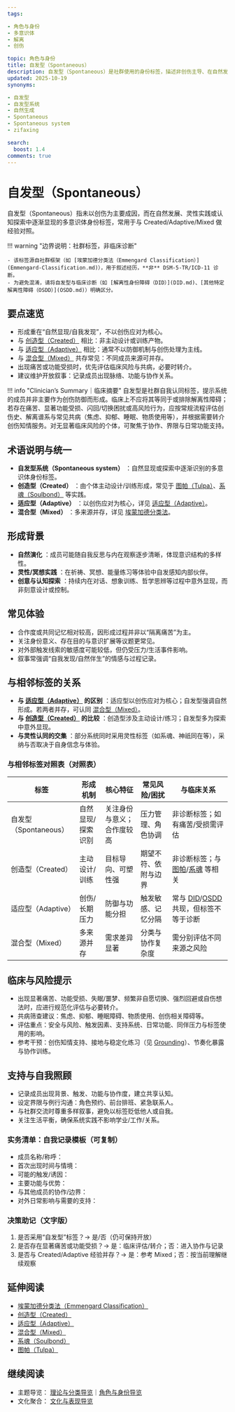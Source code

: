 ```yaml
---
tags:

- 角色与身份
- 多意识体
- 解离
- 创伤

topic: 角色与身份
title: 自发型（Spontaneous）
description: 自发型（Spontaneous）是社群使用的身份标签，描述非创伤主导、在自然发展、灵性实践或认知探索中渐显的多意识体；非 DSM-5-TR/ICD-11 诊断，常与 Created/Adaptive/Mixed 相互对照。
updated: 2025-10-19
synonyms:

- 自发型
- 自发型系统
- 自然生成
- Spontaneous
- Spontaneous system
- zifaxing

search:
  boost: 1.4
comments: true
---
```


# 自发型（Spontaneous）

自发型（Spontaneous）指未以创伤为主要成因，而在自然发展、灵性实践或认知探索中逐渐显现的多意识体身份标签，常用于与 Created/Adaptive/Mixed 做经验对照。

!!! warning "边界说明：社群标签，非临床诊断"

    - 该标签源自社群框架（如 [埃蒙加德分类法（Emmengard Classification）](Emmengard-Classification.md)），用于叙述经历，**非** DSM-5-TR/ICD-11 诊断。
    - 为避免混淆，请将自发型与临床诊断（如 [解离性身份障碍（DID）](DID.md)、[其他特定解离性障碍（OSDD）](OSDD.md)）明确区分。

## 要点速览

- 形成重在“自然显现/自我发现”，不以创伤应对为核心。
- 与 [创造型（Created）](Emmengard-Classification.md#创造型created) 相比：非主动设计或训练产物。
- 与 [适应型（Adaptive）](Adaptive.md) 相比：通常不以防御机制与创伤处理为主线。
- 与 [混合型（Mixed）](Emmengard-Classification.md#混合型mixed) 共存常见：不同成员来源可并存。
- 出现痛苦或功能受损时，优先评估临床风险与共病，必要时转介。
- 建议维护开放叙事：记录成员出现脉络、功能与协作关系。

!!! info "Clinician’s Summary｜临床摘要"
    自发型是社群自我认同标签，提示系统的成员并非主要作为创伤防御而形成。临床上不应将其等同于或排除解离性障碍；若存在痛苦、显著功能受损、闪回/切换困扰或高风险行为，应按常规流程评估创伤史、解离谱系与常见共病（焦虑、抑郁、睡眠、物质使用等），并根据需要转介创伤知情服务。对无显著临床风险的个体，可聚焦于协作、界限与日常功能支持。

## 术语说明与统一

- **自发型系统（Spontaneous system）** ：自然显现或探索中逐渐识别的多意识体身份标签。
- **创造型（Created）** ：由个体主动设计/训练形成，常见于 [图帕（Tulpa）](Tulpa.md)、[系魂（Soulbond）](Soulbond.md) 等实践。
- **适应型（Adaptive）** ：以创伤应对为核心，详见 [适应型（Adaptive）](Adaptive.md)。
- **混合型（Mixed）** ：多来源并存，详见 [埃蒙加德分类法](Emmengard-Classification.md#混合型mixed)。

## 形成背景

- **自然演化** ：成员可能随自我反思与内在观察逐步清晰，体现意识结构的多样性。
- **灵性/冥想实践** ：在祈祷、冥想、能量练习等体验中自发感知内部伙伴。
- **创意与认知探索** ：持续内在对话、想象训练、哲学思辨等过程中意外显现，而非刻意设计或控制。

## 常见体验

- 合作度或共同记忆相对较高，因形成过程并非以“隔离痛苦”为主。
- 关注身份意义、存在目的与意识扩展等议题更常见。
- 对外部触发线索的敏感度可能较低，但仍受压力/生活事件影响。
- 叙事常强调“自我发现/自然伴生”的情感与过程记录。

## 与相邻标签的关系

- **与 [适应型（Adaptive）](Adaptive.md) 的区别** ：适应型以创伤应对为核心；自发型强调自然形成。若两者并存，可认同 [混合型（Mixed）](Emmengard-Classification.md#混合型mixed)。
- **与 [创造型（Created）](Emmengard-Classification.md#创造型created) 的比较** ：创造型涉及主动设计/练习；自发型多为探索中意外显现。
- **与灵性认同的交集** ：部分系统同时采用灵性标签（如系魂、神祇同在等），采纳与否取决于自身信念与体验。

### 与相邻标签对照表（对照表）

| 标签 | 形成机制 | 核心特征 | 常见风险/困扰 | 与临床关系 |
|------|----------|----------|----------------|--------------|
| 自发型（Spontaneous） | 自然显现/探索识别 | 关注身份与意义；合作度较高 | 压力管理、角色协调 | 非诊断标签；如有痛苦/受损需评估 |
| 创造型（Created） | 主动设计/训练 | 目标导向、可塑性强 | 期望不符、依附与边界 | 非诊断标签；与 [图帕](Tulpa.md)/[系魂](Soulbond.md) 等相关 |
| 适应型（Adaptive） | 创伤/长期压力 | 防御与功能分担 | 触发敏感、记忆分隔 | 常与 [DID](DID.md)/[OSDD](OSDD.md) 共现，但标签不等于诊断 |
| 混合型（Mixed） | 多来源并存 | 需求差异显著 | 分类与协作复杂度 | 需分别评估不同来源之风险 |

## 临床与风险提示

- 出现显著痛苦、功能受损、失眠/噩梦、频繁非自愿切换、强烈回避或自伤想法时，应进行规范化评估与必要转介。
- 共病筛查建议：焦虑、抑郁、睡眠障碍、物质使用、创伤相关障碍等。
- 评估重点：安全与风险、触发因素、支持系统、日常功能、同伴压力与标签使用的影响。
- 参考干预：创伤知情支持、接地与稳定化练习（见 [Grounding](Grounding.md)）、节奏化暴露与协作训练。

## 支持与自我照顾

- 记录成员出现背景、触发、功能与协作度，建立共享认知。
- 设定界限与例行沟通：角色预约、前台排班、紧急联系人。
- 与社群交流时尊重多样叙事，避免以标签贬低他人或自我。
- 关注生活平衡，确保系统实践不影响学业/工作/关系。

### 实务清单：自我记录模板（可复制）

- 成员名称/称呼：
- 首次出现时间与情境：
- 可能的触发/诱因：
- 主要功能与优势：
- 与其他成员的协作/边界：
- 对外日常影响与需要的支持：

### 决策助记（文字版）

1) 是否采用“自发型”标签？→ 是/否（仍可保持开放）
2) 是否存在显著痛苦或功能受损？→ 是：临床评估/转介；否：进入协作与记录
3) 是否与 Created/Adaptive 经验并存？→ 是：参考 Mixed；否：按当前理解继续观察

## 延伸阅读

- [埃蒙加德分类法（Emmengard Classification）](Emmengard-Classification.md)
- [创造型（Created）](Emmengard-Classification.md#创造型created)
- [适应型（Adaptive）](Adaptive.md)
- [混合型（Mixed）](Emmengard-Classification.md#混合型mixed)
- [系魂（Soulbond）](Soulbond.md)
- [图帕（Tulpa）](Tulpa.md)

## 继续阅读

- 主题导览： [理论与分类导览](Theory-Classification-Guide.md)｜[角色与身份导览](Roles-Identity-Guide.md)
- 文化聚合： [文化与表现导览](Cultural-Media-Guide.md)
